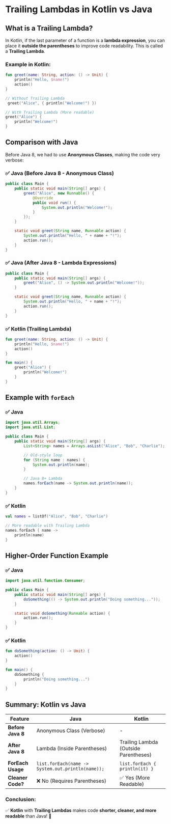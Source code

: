 # Trailing Lambdas in Kotlin vs Java

## What is a Trailing Lambda?

In Kotlin, if the last parameter of a function is a **lambda expression**, you can place it **outside the parentheses**
to improve code readability. This is called a **Trailing Lambda**.

### Example in Kotlin:

```kotlin
fun greet(name: String, action: () -> Unit) {
    println("Hello, $name!")
    action()
}

// Without Trailing Lambda
 greet("Alice", { println("Welcome!") })

// With Trailing Lambda (More readable)
greet("Alice") {
    println("Welcome!")
}
```

## Comparison with Java

Before Java 8, we had to use **Anonymous Classes**, making the code very verbose:

### ✅ **Java (Before Java 8 - Anonymous Class)**

```java
public class Main {
    public static void main(String[] args) {
        greet("Alice", new Runnable() {
            @Override
            public void run() {
                System.out.println("Welcome!");
            }
        });
    }

    static void greet(String name, Runnable action) {
        System.out.println("Hello, " + name + "!");
        action.run();
    }
}
```

### ✅ **Java (After Java 8 - Lambda Expressions)**

```java
public class Main {
    public static void main(String[] args) {
        greet("Alice", () -> System.out.println("Welcome!"));
    }

    static void greet(String name, Runnable action) {
        System.out.println("Hello, " + name + "!");
        action.run();
    }
}
```

### ✅ **Kotlin (Trailing Lambda)**

```kotlin
fun greet(name: String, action: () -> Unit) {
    println("Hello, $name!")
    action()
}

fun main() {
    greet("Alice") {
        println("Welcome!")
    }
}
```

## Example with `forEach`

### ✅ **Java**

```java
import java.util.Arrays;
import java.util.List;

public class Main {
    public static void main(String[] args) {
        List<String> names = Arrays.asList("Alice", "Bob", "Charlie");

        // Old-style loop
        for (String name : names) {
            System.out.println(name);
        }

        // Java 8+ Lambda
        names.forEach(name -> System.out.println(name));
    }
}
```

### ✅ **Kotlin**

```kotlin
val names = listOf("Alice", "Bob", "Charlie")

// More readable with Trailing Lambda
names.forEach { name ->
    println(name)
}
```

## Higher-Order Function Example

### ✅ **Java**

```java
import java.util.function.Consumer;

public class Main {
    public static void main(String[] args) {
        doSomething(() -> System.out.println("Doing something..."));
    }

    static void doSomething(Runnable action) {
        action.run();
    }
}
```

### ✅ **Kotlin**

```kotlin
fun doSomething(action: () -> Unit) {
    action()
}

fun main() {
    doSomething {
        println("Doing something...")
    }
}
```

## Summary: Kotlin vs Java

| Feature           | Java                                              | Kotlin                                |
|-------------------|---------------------------------------------------|---------------------------------------|
| **Before Java 8** | Anonymous Class (Verbose)                         | -                                     |
| **After Java 8**  | Lambda (Inside Parentheses)                       | Trailing Lambda (Outside Parentheses) |
| **ForEach Usage** | `list.forEach(name -> System.out.println(name));` | `list.forEach { println(it) }`        |
| **Cleaner Code?** | ❌ No (Requires Parentheses)                       | ✅ Yes (More Readable)                 |

### Conclusion:

✅ **Kotlin** with **Trailing Lambdas** makes code **shorter, cleaner, and more readable** than Java! 🚀


